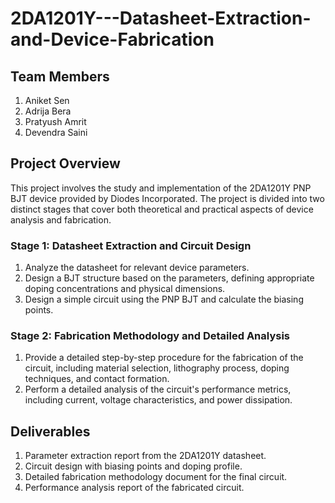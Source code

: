 # 2DA1201Y---Datasheet-Extraction-and-Device-Fabrication

## Team Members
1. Aniket Sen
2. Adrija Bera
3. Pratyush Amrit
4. Devendra Saini

## Project Overview
This project involves the study and implementation of the 2DA1201Y PNP BJT device provided by Diodes Incorporated. The project is divided into two distinct stages that cover both theoretical and practical aspects of device analysis and fabrication.

### Stage 1: Datasheet Extraction and Circuit Design
  1. Analyze the datasheet for relevant device parameters.
  2. Design a BJT structure based on the parameters, defining appropriate doping concentrations and physical dimensions.
  3. Design a simple circuit using the PNP BJT and calculate the biasing points.

### Stage 2: Fabrication Methodology and Detailed Analysis
  1. Provide a detailed step-by-step procedure for the fabrication of the circuit, including material selection, lithography process, doping techniques, and contact formation.
  2. Perform a detailed analysis of the circuit's performance metrics, including current, voltage characteristics, and power dissipation.

## Deliverables
1. Parameter extraction report from the 2DA1201Y datasheet.
2. Circuit design with biasing points and doping profile.
3. Detailed fabrication methodology document for the final circuit.
4. Performance analysis report of the fabricated circuit.
 
